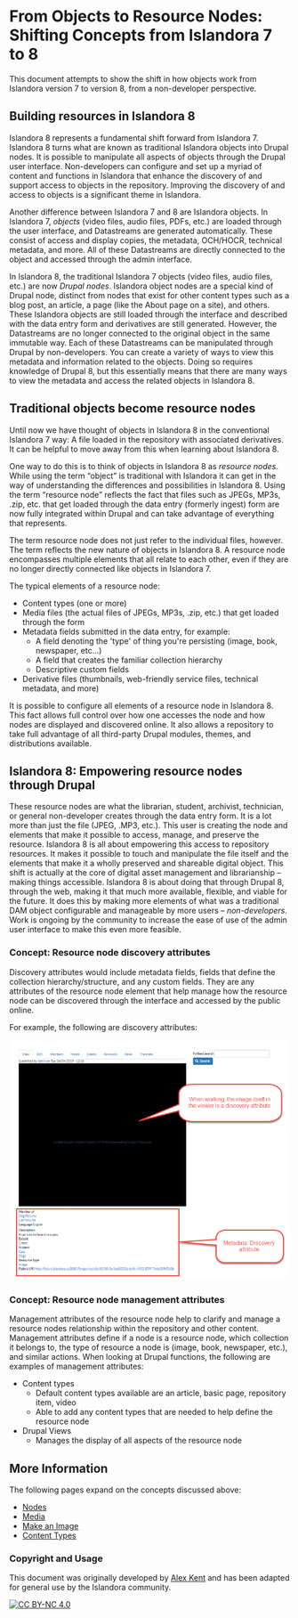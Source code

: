  # From Objects to Resource Nodes: Shifting Concepts from Islandora 7 to 8

This document attempts to show the shift in how objects work from Islandora version 7 to version 8, from a non-developer perspective.

## Building resources in Islandora 8

Islandora 8 represents a fundamental shift forward from Islandora 7. Islandora 8 turns what are known as traditional Islandora objects into Drupal nodes. It is possible to manipulate all aspects of objects through the Drupal user interface. Non-developers can configure and set up a myriad of content and functions in Islandora that enhance the discovery of and support access to objects in the repository. Improving the discovery of and access to objects is a significant theme in Islandora. 

Another difference between Islandora 7 and 8 are Islandora objects. In Islandora 7, _objects_ (video files, audio files, PDFs, etc.) are loaded through the user interface, and Datastreams are generated automatically. These consist of access and display copies, the metadata, OCH/HOCR, technical metadata, and more. All of these Datastreams are directly connected to the object and accessed through the admin interface. 

In Islandora 8, the traditional Islandora 7 objects (video files, audio files, etc.) are now _Drupal nodes_. Islandora object nodes are a special kind of Drupal node, distinct from nodes that exist for other content types such as a blog post, an article, a page (like the About page on a site), and others. These Islandora objects are still loaded through the interface and described with the data entry form and derivatives are still generated. However, the Datastreams are no longer connected to the original object in the same immutable way. Each of these Datastreams can be manipulated through Drupal by non-developers.  You can create a variety of ways to view this metadata and information related to the objects. Doing so requires knowledge of Drupal 8, but this essentially means that there are many ways to view the metadata and access the related objects in Islandora 8. 


## Traditional objects become resource nodes

Until now we have thought of objects in Islandora 8 in the conventional Islandora 7 way: A file loaded in the repository with associated derivatives. It can be helpful to move away from this when learning about Islandora 8. 

One way to do this is to think of objects in Islandora 8 as _resource nodes_. While using the term “object” is traditional with Islandora it can get in the way of understanding the differences and possibilities in Islandora 8. Using the term “resource node” reflects the fact that files such as JPEGs, MP3s, .zip, etc. that get loaded through the data entry (formerly ingest) form are now fully integrated within Drupal and can take advantage of everything that represents. 

The term resource node does not just refer to the individual files, however. The term reflects the new nature of objects in Islandora 8. A resource node encompasses multiple elements that all relate to each other, even if they are no longer directly connected like objects in Islandora 7. 

The typical elements of a resource node:

-   Content types (one or more)
-   Media files (the actual files of JPEGs, MP3s, .zip, etc.) that get loaded through the form
-   Metadata fields submitted in the data entry, for example:
    -   A field denoting the 'type' of thing you're persisting (image, book, newspaper, etc...)
    -   A field that creates the familiar collection hierarchy
    -   Descriptive custom fields
-   Derivative files (thumbnails, web-friendly service files, technical metadata, and more)

It is possible to configure all elements of a resource node in Islandora 8. This fact allows full control over how one accesses the node and how nodes are displayed and discovered online. It also allows a repository to take full advantage of all third-party Drupal modules, themes, and distributions available.  


## Islandora 8: Empowering resource nodes through Drupal

These resource nodes are what the librarian, student, archivist, technician, or general non-developer creates through the data entry form. It is a lot more than just the file (JPEG, .MP3, etc.). This user is creating the node and elements that make it possible to access, manage, and preserve the resource. Islandora 8 is all about empowering this access to repository resources. It makes it possible to touch and manipulate the file itself and the elements that make it a wholly preserved and shareable digital object. This shift is actually at the core of digital asset management and librarianship – making things accessible. Islandora 8 is about doing that through Drupal 8, through the web, making it that much more available, flexible, and viable for the future. It does this by making more elements of what was a traditional DAM object configurable and manageable by more users – _non-developers_. Work is ongoing by the community to increase the ease of use of the admin user interface to make this even more feasible. 

### Concept: Resource node discovery attributes

Discovery attributes would include metadata fields, fields that define the collection hierarchy/structure, and any custom fields. They are any attributes of the resource node element that help manage how the resource node can be discovered through the interface and accessed by the public online. 

For example, the following are discovery attributes:

![screenshot of viewer and metadata](../assets/objects_to_resouce_nodes_attributes.jpg)

### Concept: Resource node management attributes

Management attributes of the resource node help to clarify and manage a resource nodes relationship within the repository and other content. Management attributes define if a node is a resource node, which collection it belongs to, the type of resource a node is (image, book, newspaper, etc.), and similar actions. When looking at Drupal functions, the following are examples of management attributes: 

- Content types 
    -   Default content types available are an article, basic page, repository item, video
    -   Able to add any content types that are needed to help define the resource node 
-   Drupal Views
    -   Manages the display of all aspects of the resource node 

## More Information

The following pages expand on the concepts discussed above:

- [Nodes](objects.md)
- [Media](media.md)
- [Make an Image](creating-an-object.md)
- [Content Types](content_types.md)

### Copyright and Usage

This document was originally developed by [Alex Kent](https://github.com/alexkent0) and has been adapted for general use by the Islandora community. 

[![CC BY-NC 4.0](https://mirrors.creativecommons.org/presskit/buttons/88x31/svg/by-nc.svg)](https://creativecommons.org/licenses/by-nc/4.0/)

